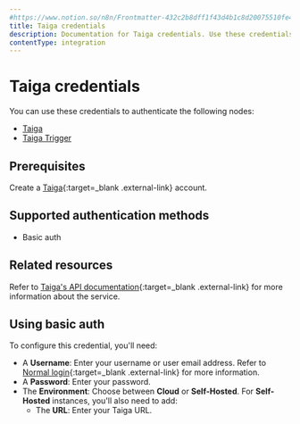 ```yaml
---
#https://www.notion.so/n8n/Frontmatter-432c2b8dff1f43d4b1c8d20075510fe4
title: Taiga credentials
description: Documentation for Taiga credentials. Use these credentials to authenticate Taiga in n8n, a workflow automation platform.
contentType: integration
---
```


# Taiga credentials

You can use these credentials to authenticate the following nodes:

- [Taiga](/integrations/builtin/app-nodes/n8n-nodes-base.taiga/)
- [Taiga Trigger](/integrations/builtin/trigger-nodes/n8n-nodes-base.taigatrigger/)

## Prerequisites

Create a [Taiga](https://taiga.io/){:target=_blank .external-link} account.

## Supported authentication methods

- Basic auth

## Related resources

Refer to [Taiga's API documentation](https://docs.taiga.io/api.html){:target=_blank .external-link} for more information about the service.

## Using basic auth

To configure this credential, you'll need:

- A **Username**: Enter your username or user email address. Refer to [Normal login](https://docs.taiga.io/api.html#auth-normal-login){:target=_blank .external-link} for more information.
- A **Password**: Enter your password.
- The **Environment**: Choose between **Cloud** or **Self-Hosted**. For **Self-Hosted** instances, you'll also need to add:
    - The **URL**: Enter your Taiga URL.

